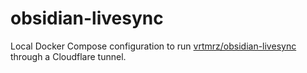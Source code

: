 # obsidian-livesync

Local Docker Compose configuration to run [vrtmrz/obsidian-livesync](https://github.com/vrtmrz/obsidian-livesync) through a Cloudflare tunnel.
